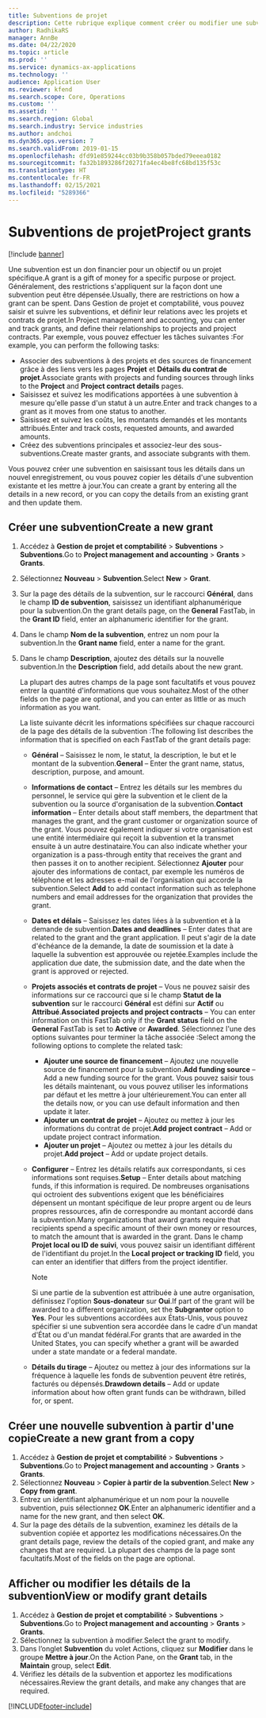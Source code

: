 ```yaml
---
title: Subventions de projet
description: Cette rubrique explique comment créer ou modifier une subvention.
author: RadhikaRS
manager: AnnBe
ms.date: 04/22/2020
ms.topic: article
ms.prod: ''
ms.service: dynamics-ax-applications
ms.technology: ''
audience: Application User
ms.reviewer: kfend
ms.search.scope: Core, Operations
ms.custom: ''
ms.assetid: ''
ms.search.region: Global
ms.search.industry: Service industries
ms.author: andchoi
ms.dyn365.ops.version: 7
ms.search.validFrom: 2019-01-15
ms.openlocfilehash: dfd91e859244cc03b9b358b057bded79eeea0182
ms.sourcegitcommit: fa32b1893286f20271fa4ec4be8fc68bd135f53c
ms.translationtype: HT
ms.contentlocale: fr-FR
ms.lasthandoff: 02/15/2021
ms.locfileid: "5289366"
---
```

# <a name="project-grants"></a><span data-ttu-id="15d29-103">Subventions de projet</span><span class="sxs-lookup"><span data-stu-id="15d29-103">Project grants</span></span>

[!include [banner](../includes/banner.md)]

<span data-ttu-id="15d29-104">Une subvention est un don financier pour un objectif ou un projet spécifique.</span><span class="sxs-lookup"><span data-stu-id="15d29-104">A grant is a gift of money for a specific purpose or project.</span></span> <span data-ttu-id="15d29-105">Généralement, des restrictions s'appliquent sur la façon dont une subvention peut être dépensée.</span><span class="sxs-lookup"><span data-stu-id="15d29-105">Usually, there are restrictions on how a grant can be spent.</span></span> <span data-ttu-id="15d29-106">Dans Gestion de projet et comptabilité, vous pouvez saisir et suivre les subventions, et définir leur relations avec les projets et contrats de projet.</span><span class="sxs-lookup"><span data-stu-id="15d29-106">In Project management and accounting, you can enter and track grants, and define their relationships to projects and project contracts.</span></span> <span data-ttu-id="15d29-107">Par exemple, vous pouvez effectuer les tâches suivantes :</span><span class="sxs-lookup"><span data-stu-id="15d29-107">For example, you can perform the following tasks:</span></span>

- <span data-ttu-id="15d29-108">Associer des subventions à des projets et des sources de financement grâce à des liens vers les pages **Projet** et **Détails du contrat de projet**.</span><span class="sxs-lookup"><span data-stu-id="15d29-108">Associate grants with projects and funding sources through links to the **Project** and **Project contract details** pages.</span></span>
- <span data-ttu-id="15d29-109">Saisissez et suivez les modifications apportées à une subvention à mesure qu'elle passe d'un statut à un autre.</span><span class="sxs-lookup"><span data-stu-id="15d29-109">Enter and track changes to a grant as it moves from one status to another.</span></span>
- <span data-ttu-id="15d29-110">Saisissez et suivez les coûts, les montants demandés et les montants attribués.</span><span class="sxs-lookup"><span data-stu-id="15d29-110">Enter and track costs, requested amounts, and awarded amounts.</span></span>
- <span data-ttu-id="15d29-111">Créez des subventions principales et associez-leur des sous-subventions.</span><span class="sxs-lookup"><span data-stu-id="15d29-111">Create master grants, and associate subgrants with them.</span></span>

<span data-ttu-id="15d29-112">Vous pouvez créer une subvention en saisissant tous les détails dans un nouvel enregistrement, ou vous pouvez copier les détails d'une subvention existante et les mettre à jour.</span><span class="sxs-lookup"><span data-stu-id="15d29-112">You can create a grant by entering all the details in a new record, or you can copy the details from an existing grant and then update them.</span></span>

## <a name="create-a-new-grant"></a><span data-ttu-id="15d29-113">Créer une subvention</span><span class="sxs-lookup"><span data-stu-id="15d29-113">Create a new grant</span></span>

1. <span data-ttu-id="15d29-114">Accédez à **Gestion de projet et comptabilité** \> **Subventions** \> **Subventions**.</span><span class="sxs-lookup"><span data-stu-id="15d29-114">Go to **Project management and accounting** \> **Grants** \> **Grants**.</span></span>
2. <span data-ttu-id="15d29-115">Sélectionnez **Nouveau** \> **Subvention**.</span><span class="sxs-lookup"><span data-stu-id="15d29-115">Select **New** \> **Grant**.</span></span>
3. <span data-ttu-id="15d29-116">Sur la page des détails de la subvention, sur le raccourci **Général**, dans le champ **ID de subvention**, saisissez un identifiant alphanumérique pour la subvention.</span><span class="sxs-lookup"><span data-stu-id="15d29-116">On the grant details page, on the **General** FastTab, in the **Grant ID** field, enter an alphanumeric identifier for the grant.</span></span>
4. <span data-ttu-id="15d29-117">Dans le champ **Nom de la subvention**, entrez un nom pour la subvention.</span><span class="sxs-lookup"><span data-stu-id="15d29-117">In the **Grant name** field, enter a name for the grant.</span></span>
5. <span data-ttu-id="15d29-118">Dans le champ **Description**, ajoutez des détails sur la nouvelle subvention.</span><span class="sxs-lookup"><span data-stu-id="15d29-118">In the **Description** field, add details about the new grant.</span></span>

    <span data-ttu-id="15d29-119">La plupart des autres champs de la page sont facultatifs et vous pouvez entrer la quantité d'informations que vous souhaitez.</span><span class="sxs-lookup"><span data-stu-id="15d29-119">Most of the other fields on the page are optional, and you can enter as little or as much information as you want.</span></span>

    <span data-ttu-id="15d29-120">La liste suivante décrit les informations spécifiées sur chaque raccourci de la page des détails de la subvention :</span><span class="sxs-lookup"><span data-stu-id="15d29-120">The following list describes the information that is specified on each FastTab of the grant details page:</span></span>

    - <span data-ttu-id="15d29-121">**Général** – Saisissez le nom, le statut, la description, le but et le montant de la subvention.</span><span class="sxs-lookup"><span data-stu-id="15d29-121">**General** – Enter the grant name, status, description, purpose, and amount.</span></span>
    - <span data-ttu-id="15d29-122">**Informations de contact** – Entrez les détails sur les membres du personnel, le service qui gère la subvention et le client de la subvention ou la source d'organisation de la subvention.</span><span class="sxs-lookup"><span data-stu-id="15d29-122">**Contact information** – Enter details about staff members, the department that manages the grant, and the grant customer or organization source of the grant.</span></span> <span data-ttu-id="15d29-123">Vous pouvez également indiquer si votre organisation est une entité intermédiaire qui reçoit la subvention et la transmet ensuite à un autre destinataire.</span><span class="sxs-lookup"><span data-stu-id="15d29-123">You can also indicate whether your organization is a pass-through entity that receives the grant and then passes it on to another recipient.</span></span> <span data-ttu-id="15d29-124">Sélectionnez **Ajouter** pour ajouter des informations de contact, par exemple les numéros de téléphone et les adresses e-mail de l'organisation qui accorde la subvention.</span><span class="sxs-lookup"><span data-stu-id="15d29-124">Select **Add** to add contact information such as telephone numbers and email addresses for the organization that provides the grant.</span></span>
    - <span data-ttu-id="15d29-125">**Dates et délais** – Saisissez les dates liées à la subvention et à la demande de subvention.</span><span class="sxs-lookup"><span data-stu-id="15d29-125">**Dates and deadlines** – Enter dates that are related to the grant and the grant application.</span></span> <span data-ttu-id="15d29-126">Il peut s'agir de la date d'échéance de la demande, la date de soumission et la date à laquelle la subvention est approuvée ou rejetée.</span><span class="sxs-lookup"><span data-stu-id="15d29-126">Examples include the application due date, the submission date, and the date when the grant is approved or rejected.</span></span>
    - <span data-ttu-id="15d29-127">**Projets associés et contrats de projet** – Vous ne pouvez saisir des informations sur ce raccourci que si le champ **Statut de la subvention** sur le raccourci **Général** est défini sur **Actif** ou **Attribué**.</span><span class="sxs-lookup"><span data-stu-id="15d29-127">**Associated projects and project contracts** – You can enter information on this FastTab only if the **Grant status** field on the **General** FastTab is set to **Active** or **Awarded**.</span></span> <span data-ttu-id="15d29-128">Sélectionnez l'une des options suivantes pour terminer la tâche associée :</span><span class="sxs-lookup"><span data-stu-id="15d29-128">Select among the following options to complete the related task:</span></span>

        - <span data-ttu-id="15d29-129">**Ajouter une source de financement** – Ajoutez une nouvelle source de financement pour la subvention.</span><span class="sxs-lookup"><span data-stu-id="15d29-129">**Add funding source** – Add a new funding source for the grant.</span></span> <span data-ttu-id="15d29-130">Vous pouvez saisir tous les détails maintenant, ou vous pouvez utiliser les informations par défaut et les mettre à jour ultérieurement.</span><span class="sxs-lookup"><span data-stu-id="15d29-130">You can enter all the details now, or you can use default information and then update it later.</span></span>
        - <span data-ttu-id="15d29-131">**Ajouter un contrat de projet** – Ajoutez ou mettez à jour les informations du contrat de projet.</span><span class="sxs-lookup"><span data-stu-id="15d29-131">**Add project contract** – Add or update project contract information.</span></span>
        - <span data-ttu-id="15d29-132">**Ajouter un projet** – Ajoutez ou mettez à jour les détails du projet.</span><span class="sxs-lookup"><span data-stu-id="15d29-132">**Add project** – Add or update project details.</span></span>

    - <span data-ttu-id="15d29-133">**Configurer** – Entrez les détails relatifs aux correspondants, si ces informations sont requises.</span><span class="sxs-lookup"><span data-stu-id="15d29-133">**Setup** – Enter details about matching funds, if this information is required.</span></span> <span data-ttu-id="15d29-134">De nombreuses organisations qui octroient des subventions exigent que les bénéficiaires dépensent un montant spécifique de leur propre argent ou de leurs propres ressources, afin de correspondre au montant accordé dans la subvention.</span><span class="sxs-lookup"><span data-stu-id="15d29-134">Many organizations that award grants require that recipients spend a specific amount of their own money or resources, to match the amount that is awarded in the grant.</span></span> <span data-ttu-id="15d29-135">Dans le champ **Projet local ou ID de suivi**, vous pouvez saisir un identifiant différent de l'identifiant du projet.</span><span class="sxs-lookup"><span data-stu-id="15d29-135">In the **Local project or tracking ID** field, you can enter an identifier that differs from the project identifier.</span></span>

        > [!NOTE]
        > <span data-ttu-id="15d29-136">Si une partie de la subvention est attribuée à une autre organisation, définissez l'option **Sous-donateur** sur **Oui**.</span><span class="sxs-lookup"><span data-stu-id="15d29-136">If part of the grant will be awarded to a different organization, set the **Subgrantor** option to **Yes**.</span></span> <span data-ttu-id="15d29-137">Pour les subventions accordées aux États-Unis, vous pouvez spécifier si une subvention sera accordée dans le cadre d'un mandat d'État ou d'un mandat fédéral.</span><span class="sxs-lookup"><span data-stu-id="15d29-137">For grants that are awarded in the United States, you can specify whether a grant will be awarded under a state mandate or a federal mandate.</span></span>

    - <span data-ttu-id="15d29-138">**Détails du tirage** – Ajoutez ou mettez à jour des informations sur la fréquence à laquelle les fonds de subvention peuvent être retirés, facturés ou dépensés.</span><span class="sxs-lookup"><span data-stu-id="15d29-138">**Drawdown details** – Add or update information about how often grant funds can be withdrawn, billed for, or spent.</span></span>

## <a name="create-a-new-grant-from-a-copy"></a><span data-ttu-id="15d29-139">Créer une nouvelle subvention à partir d'une copie</span><span class="sxs-lookup"><span data-stu-id="15d29-139">Create a new grant from a copy</span></span>

1. <span data-ttu-id="15d29-140">Accédez à **Gestion de projet et comptabilité** \> **Subventions** \> **Subventions**.</span><span class="sxs-lookup"><span data-stu-id="15d29-140">Go to **Project management and accounting** \> **Grants** \> **Grants**.</span></span>
2. <span data-ttu-id="15d29-141">Sélectionnez **Nouveau** \> **Copier à partir de la subvention**.</span><span class="sxs-lookup"><span data-stu-id="15d29-141">Select **New** \> **Copy from grant**.</span></span>
3. <span data-ttu-id="15d29-142">Entrez un identifiant alphanumérique et un nom pour la nouvelle subvention, puis sélectionnez **OK**.</span><span class="sxs-lookup"><span data-stu-id="15d29-142">Enter an alphanumeric identifier and a name for the new grant, and then select **OK**.</span></span>
4. <span data-ttu-id="15d29-143">Sur la page des détails de la subvention, examinez les détails de la subvention copiée et apportez les modifications nécessaires.</span><span class="sxs-lookup"><span data-stu-id="15d29-143">On the grant details page, review the details of the copied grant, and make any changes that are required.</span></span> <span data-ttu-id="15d29-144">La plupart des champs de la page sont facultatifs.</span><span class="sxs-lookup"><span data-stu-id="15d29-144">Most of the fields on the page are optional.</span></span>

## <a name="view-or-modify-grant-details"></a><span data-ttu-id="15d29-145">Afficher ou modifier les détails de la subvention</span><span class="sxs-lookup"><span data-stu-id="15d29-145">View or modify grant details</span></span>

1. <span data-ttu-id="15d29-146">Accédez à **Gestion de projet et comptabilité** \> **Subventions** \> **Subventions**.</span><span class="sxs-lookup"><span data-stu-id="15d29-146">Go to **Project management and accounting** \> **Grants** \> **Grants**.</span></span>
2. <span data-ttu-id="15d29-147">Sélectionnez la subvention à modifier.</span><span class="sxs-lookup"><span data-stu-id="15d29-147">Select the grant to modify.</span></span>
3. <span data-ttu-id="15d29-148">Dans l’onglet **Subvention** du volet Actions, cliquez sur **Modifier** dans le groupe **Mettre à jour**.</span><span class="sxs-lookup"><span data-stu-id="15d29-148">On the Action Pane, on the **Grant** tab, in the **Maintain** group, select **Edit**.</span></span>
4. <span data-ttu-id="15d29-149">Vérifiez les détails de la subvention et apportez les modifications nécessaires.</span><span class="sxs-lookup"><span data-stu-id="15d29-149">Review the grant details, and make any changes that are required.</span></span>


[!INCLUDE[footer-include](../includes/footer-banner.md)]